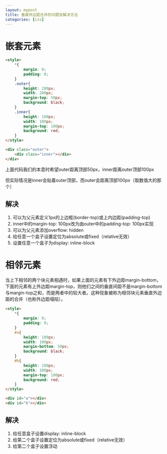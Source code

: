 ```yaml
---
layout: mypost
title: 垂直外边距合并的问题及解决方法
categories: [css]
---
```


# 嵌套元素
```html
<style>
    *{
        margin: 0;
        padding: 0;
    }
    .outer{
        height: 200px;
        width: 200px;
        margin-top: 50px;
        background: black;
    }
    .inner{
        height: 100px;
        width: 100px;
        margin-top: 100px;
        background: red;
    }
</style>

<div class="outer">
    <div class="inner"></div>
</div>
```
上面代码我们的本意时希望outer距离顶部50px，inner距离outer顶部100px

但实际情况是inner会贴着outer顶部，而outer会距离顶部100px（取数值大的那个）

## 解决

1. 可以为父元素定义1px的上边框(border-top)或上内边距(padding-top)
2. inner中的margin-top: 100px改为由outer中的padding-top: 100px实现
3. 可以为父元素添加overflow: hidden
4. 给任意一个盒子设置定位为absolute或fixed（relative无效）
5. 设置任意一个盒子为display: inline-block


# 相邻元素

当上下相邻的两个块元素相遇时，如果上面的元素有下外边距margin-bottom，下面的元素有上外边距margin-top，则他们之间的垂直间距不是margin-bottom与margin-top之和，而是两者中的较大者。这种现象被称为相邻块元素垂直外边距的合并（也称外边距塌陷）。

```html
<style>
    *{
        margin: 0;
        padding: 0;
    }
    #a{
        height: 100px;
        width: 100px;
        margin-bottom: 50px;
        background: black;
    }
    #b{
        height: 100px;
        width: 100px;
        margin-top: 100px;
        background: red;
    }
</style>

<div id="a"></div>
<div id="b"></div>
```

## 解决

1. 给任意盒子设置display: inline-block
2. 给第二个盒子设置定位为absolute或fixed（relative无效）
2. 给第二个盒子设置浮动
